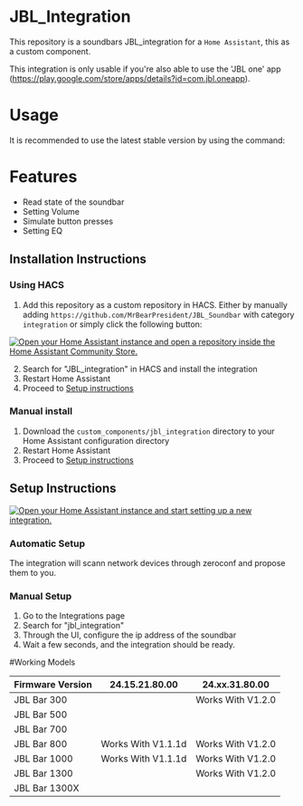 JBL_Integration
===========================================

This repository is a soundbars JBL_integration for a `Home Assistant`, this as a custom component.

This integration is only usable if you're also able to use the 'JBL one' app (https://play.google.com/store/apps/details?id=com.jbl.oneapp). 




Usage
=====


It is recommended to use the latest stable version by using the command:



Features
========
- Read state of the soundbar
- Setting Volume
- Simulate button presses
- Setting EQ

## Installation Instructions

### Using HACS

1. Add this repository as a custom repository in HACS. Either by manually adding `https://github.com/MrBearPresident/JBL_Soundbar` with category `integration` or simply click the following button:

[![Open your Home Assistant instance and open a repository inside the Home Assistant Community Store.](https://my.home-assistant.io/badges/hacs_repository.svg)](https://my.home-assistant.io/redirect/hacs_repository/?owner=MrBearPresident&repository=JBL_Soundbar&category=integration)

2. Search for "JBL_integration" in HACS and install the integration
3. Restart Home Assistant
4. Proceed to [Setup instructions](#setup-instructions)

### Manual install

1. Download the `custom_components/jbl_integration` directory to your Home Assistant configuration directory
2. Restart Home Assistant
3. Proceed to [Setup instructions](#setup-instructions)

## Setup Instructions

[![Open your Home Assistant instance and start setting up a new integration.](https://my.home-assistant.io/badges/config_flow_start.svg)](https://my.home-assistant.io/redirect/config_flow_start/?domain=jbl_integration)
### Automatic Setup
The integration will scann network devices through zeroconf and propose them to you. 

### Manual Setup
1. Go to the Integrations page
2. Search for "jbl_integration"
3. Through the UI, configure the ip address of the soundbar 
4. Wait a few seconds, and the integration should be ready.



#Working Models


| Firmware Version | 24.15.21.80.00 | 24.xx.31.80.00 |
| ------------- | ------------- |------------- |
| JBL Bar 300 | |Works With V1.2.0|
| JBL Bar 500 | | |
| JBL Bar 700 | | |
| JBL Bar 800 | Works With V1.1.1d |Works With V1.2.0 |
| JBL Bar 1000 |  Works With V1.1.1d |Works With V1.2.0 |
| JBL Bar 1300 | |Works With V1.2.0|
| JBL Bar 1300X | | |
